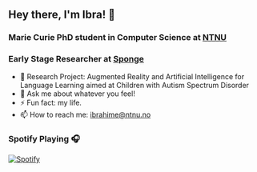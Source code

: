 ## Hey there, I'm Ibra! 👋

### Marie Curie PhD student in Computer Science at [NTNU][ntnu]
### Early Stage Researcher at [Sponge][sponge]
- 🔭 Research Project: Augmented Reality and Artificial Intelligence for Language Learning aimed at Children with Autism Spectrum Disorder
- 💬 Ask me about whatever you feel!
- ⚡ Fun fact: my life.
- 📫 How to reach me: [ibrahime@ntnu.no](mailto:ibrahime@ntnu.no?subject=[GitHub]%20Source%20Han%20San)

### Spotify Playing 🎧
[![Spotify](https://ibriaco-spotify.ibriaco.vercel.app/api/spotify)](https://open.spotify.com/user/piccoloibra)


[sponge]: https://www.spongelearning.com/
[ntnu]: https://www.ntnu.edu/
